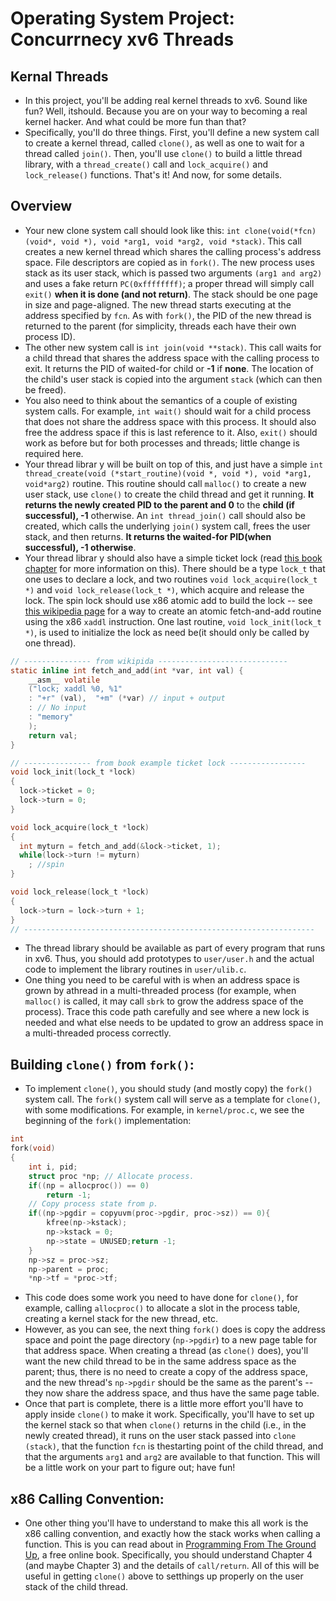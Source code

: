 # Operating System Project: Concurrnecy xv6 Threads
## Kernal Threads
* In this project, you'll be adding real kernel threads to xv6. Sound like fun? Well, itshould. Because you are on your way to becoming a real kernel hacker. And what could be more fun than that?
* Specifically, you'll do three things. First, you'll define a new system call to create a kernel thread, called `clone()`, as well as one to wait for a thread called `join()`. Then, you'll use `clone()` to build a little thread library, with a `thread_create()` call and `lock_acquire()` and `lock_release()` functions. That's it! And now, for some details.

## Overview
* Your new clone system call should look like this: `int clone(void(*fcn)(void*, void *), void *arg1, void *arg2, void *stack)`. This call creates a new kernel thread which shares the calling process's address space. File descriptors are copied as in `fork()`. The new process uses stack as its user stack, which is passed two arguments `(arg1 and arg2)` and uses a fake return `PC(0xffffffff)`; a proper thread will simply call `exit()` **when it is done (and not return)**. The stack should be one page in size and page-aligned. The new thread starts executing at the address specified by `fcn`. As with `fork()`, the PID of the new thread is returned to the parent (for simplicity, threads each have their own process ID).
* The other new system call is `int join(void **stack)`. This call waits for a child thread that shares the address space with the calling process to exit. It returns the PID of waited-for child or **-1** if **none**. The location of the child's user stack is copied into the argument `stack` (which can then be freed).
* You also need to think about the semantics of a couple of existing system calls. For example, `int wait()` should wait for a child process that does not share the address space with this process. It should also free the address space if this is last reference to it. Also, `exit()` should work as before but for both processes and threads; little change is required here.
* Your thread librar y will be built on top of this, and just have a simple `int thread_create(void (*start_routine)(void *, void *), void *arg1, void*arg2)` routine. This routine should call `malloc()` to create a new user stack, use `clone()` to create the child thread and get it running. **It returns the newly created PID to the parent and 0** to the **child (if successful), -1** otherwise. An `int thread_join()` call should also be created, which calls the underlying `join()` system call, frees the user stack, and then returns. **It returns the waited-for PID(when successful), -1 otherwise**.
* Your thread librar y should also have a simple ticket lock (read [this book chapter](https://pages.cs.wisc.edu/~remzi/OSTEP/threads-locks.pdf) for more information on this). There should be a type `lock_t` that one uses to declare a lock, and two routines `void lock_acquire(lock_t *)` and `void lock_release(lock_t *)`, which acquire and release the lock. The spin lock should use x86 atomic add to build the lock -- see [this wikipedia page](https://en.wikipedia.org/wiki/Fetch-and-add) for a way to create an atomic fetch-and-add routine using the x86 `xaddl` instruction. One last routine, `void lock_init(lock_t *)`, is used to initialize the lock as need be(it should only be called by one thread).
```C
// --------------- from wikipida -----------------------------
static inline int fetch_and_add(int *var, int val) {   
    __asm__ volatile
    ("lock; xaddl %0, %1"
	: "+r" (val),  "+m" (*var) // input + output
	: // No input
	: "memory"
    );
    return val;
}

// --------------- from book example ticket lock -----------------
void lock_init(lock_t *lock)
{
  lock->ticket = 0;
  lock->turn = 0;
}

void lock_acquire(lock_t *lock)
{
  int myturn = fetch_and_add(&lock->ticket, 1);
  while(lock->turn != myturn)
    ; //spin
}

void lock_release(lock_t *lock)
{
  lock->turn = lock->turn + 1;
}
// -----------------------------------------------------------------
```
* The thread library should be available as part of every program that runs in xv6. Thus, you should add prototypes to `user/user.h` and the actual code to implement the library routines in `user/ulib.c`.
* One thing you need to be careful with is when an address space is grown by athread in a multi-threaded process (for example, when `malloc()` is called, it may call `sbrk` to grow the address space of the process). Trace this code path carefully and see where a new lock is needed and what else needs to be updated to grow an address space in a multi-threaded process correctly.
## Building `clone()` from `fork()`:
* To implement `clone()`, you should study (and mostly copy) the `fork()` system call. The `fork()` system call will serve as a template for `clone()`, with some modifications. For example, in `kernel/proc.c`, we see the beginning of the `fork()` implementation:
```C
int
fork(void)
{
    int i, pid;
    struct proc *np; // Allocate process.
    if((np = allocproc()) == 0)
        return -1; 
    // Copy process state from p.
    if((np->pgdir = copyuvm(proc->pgdir, proc->sz)) == 0){
        kfree(np->kstack);    
        np->kstack = 0;    
        np->state = UNUSED;return -1;  
    }  
    np->sz = proc->sz;  
    np->parent = proc;  
    *np->tf = *proc->tf;

```
* This code does some work you need to have done for `clone()`, for example, calling `allocproc()` to allocate a slot in the process table, creating a kernel stack for the new thread, etc.
* However, as you can see, the next thing `fork()` does is copy the address space and point the page directory (`np->pgdir`) to a new page table for that address space. When creating a thread (as `clone()` does), you'll want the new child thread to be in the same address space as the parent; thus, there is no need to create a copy of the address space, and the new thread's `np->pgdir` should be the same as the parent's -- they now share the address space, and thus have the same page table.
* Once that part is complete, there is a little more effort you'll have to apply inside `clone()` to make it work. Specifically, you'll have to set up the kernel stack so that when `clone()` returns in the child (i.e., in the newly created thread), it runs on the user stack passed into `clone (stack)`, that the function `fcn` is thestarting point of the child thread, and that the arguments `arg1` and `arg2` are available to that function. This will be a little work on your part to figure out; have fun!

## x86 Calling Convention:
* One other thing you'll have to understand to make this all work is the x86 calling convention, and exactly how the stack works when calling a function. This is you can read about in [Programming From The Ground Up](https://download-mirror.savannah.gnu.org/releases/pgubook/ProgrammingGroundUp-1-0-booksize.pdf), a free online book. Specifically, you should understand Chapter 4 (and maybe Chapter 3) and the details of `call/return`. All of this will be useful in getting `clone()` above to setthings up properly on the user stack of the child thread.

